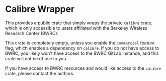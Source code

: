 # Calibre Wrapper

This provides a public crate that simply wraps the
private `calibre` crate, which is only accessible to
users affiliated with the Berkeley Wireless Research Center (BWRC).

This crate is completely empty, unless you enable the `commercial` feature flag,
which enables a dependency on `calibre`. If you do not have access to BWRC,
you likely won't have access to the BWRC GitLab instance, and this crate will not be of use to you.

If you have access to BWRC resources and would like access to the `calibre` crate,
please contact the authors.
